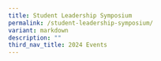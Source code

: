 ```yaml
---
title: Student Leadership Symposium
permalink: /student-leadership-symposium/
variant: markdown
description: ""
third_nav_title: 2024 Events
---
```

